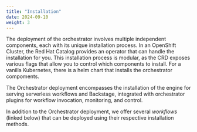 ```yaml
---
title: "Installation"
date: 2024-09-10
weight: 3
---
```


The deployment of the orchestrator involves multiple independent components, each with its unique installation process. In an OpenShift Cluster, the Red Hat Catalog provides an operator that can handle the installation for you. This installation process is modular, as the CRD exposes various flags that allow you to control which components to install. For a vanilla Kubernetes, there is a helm chart that installs the orchestrator compoments.

The Orchestrator deployment encompasses the installation of the engine for serving serverless workflows and Backstage, integrated with orchestrator plugins for workflow invocation, monitoring, and control.

In addition to the Orchestrator deployment, we offer several *workflows* (linked below) that can be deployed using their respective installation methods.